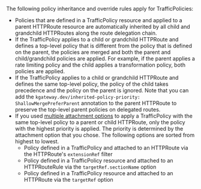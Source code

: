 The following policy inheritance and override rules apply for TrafficPolicies: 
* Policies that are defined in a TrafficPolicy resource and applied to a parent HTTPRoute resource are automatically inherited by all child and grandchild HTTPRoutes along the route delegation chain. 
* If the TrafficPolicy applies to a child or grandchild HTTPRoute and defines a top-level policy that is different from the policy that is defined on the parent, the policies are merged and both the parent and child/grandchild policies are applied. For example, if the parent applies a rate limiting policy and the child applies a transformation policy, both policies are applied.
* If the TrafficPolicy applies to a child or grandchild HTTPRoute and defines the same top-level policy, the policy of the child takes precedence and the policy on the parent is ignored. Note that you can add the `kgateway.dev/inherited-policy-priority: ShallowMergePreferParent` annotation to the parent HTTPRoute to preserve the top-level parent policies on delegated routes.
* If you used [multiple attachment options](/docs/about/policies/trafficpolicy/#policy-priority-and-merging-rules) to apply a TrafficPolicy with the same top-level policy to a parent or child HTTPRoute, only the policy with the highest priority is applied. The priority is determined by the attachment option that you chose. The following options are sorted from highest to lowest. 
  * Policy defined in a TrafficPolicy and attached to an HTTPRoute via the HTTPRoute's `extensionRef` filter
  * Policy defined in a TrafficPolicy resource and attached to an HTTPRouteRule via the `targetRef.sectionName` option
  * Policy defined in a TrafficPolicy resource and attached to an HTTPRoute via the `targetRef` option